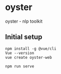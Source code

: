 # oyster
oyster - nlp toolkit


## Initial setup
```
npm install -g @vue/cli
Vue --version
vue create oyster-web

npm run serve
```